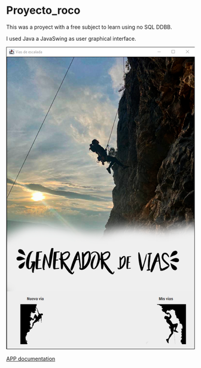 # Proyecto_roco


This was a proyect with a free subject to learn using no SQL DDBB.

I used Java a JavaSwing as user graphical interface.

![](./Pagina%20inicial.jpg)


[APP documentation](./Manual%20Creador%20de%20vias.pdf)



